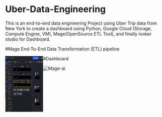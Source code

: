 # Uber-Data-Engineering
This is an end-to-end data engineering Project using Uber Trip data from New York to create a dashboard using Python, Google Cloud (Storage, Compute Engine, VM), Mage(OpenSource ETL Tool), and finally looker studio for Dashboard.

#Mage End-To-End Data Transformation (ETL) pipeline

<img src="https://github.com/Kanchan20005/Uber-Data-Engineering/blob/main/Mage-ETL%20.png" align="left"
     alt="Mage-ai" width="120" height="178">

#Dashboard

<img src="[https://github.com/Kanchan20005/Uber-Data-Engineering/blob/main/Mage-ETL%20.png](https://github.com/Kanchan20005/Uber-Data-Engineering/blob/main/Dashboard.png)https://github.com/Kanchan20005/Uber-Data-Engineering/blob/main/Dashboard.png" align="left"
     alt="Mage-ai" width="120" height="178">
